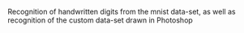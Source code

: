 Recognition of handwritten digits from the mnist data-set, as well as recognition of the custom data-set drawn in Photoshop
